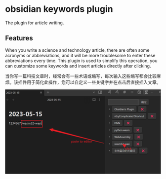 # obsidian keywords plugin

The plugin for article writing.

## Features

When you write a science and technology article, there are often some acronyms or abbreviations, and it will be more troublesome to enter these abbreviations every time. This plugin is used to simplify this operation, you can customize some keywords and insert articles directly after clicking.

当你写一篇科技文章时，经常会有一些术语或缩写，每次输入这些缩写都会比较麻烦。该插件用于简化此操作，您可以自定义一些关键字并在点击后直接插入文章。

![image](keywords.png)